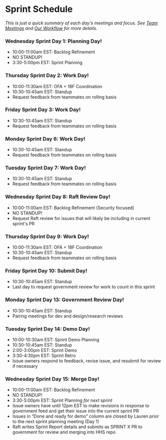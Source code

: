 # Sprint Schedule

_This is just a quick summary of each day's meetings and focus. See [Team Meetings](https://github.com/HHS/TANF-app/blob/SelenaJV-patch-1/docs/team-charter/team-meetings.md) and [Our Workflow](https://github.com/HHS/TANF-app/blob/SelenaJV-patch-1/docs/team-charter/our-workflow.md) for more details._
 
### Wednesday Sprint Day 1: Planning Day!
- 10:00-11:00am EST: Backlog Refinement 
- NO STANDUP!
- 3:30-5:00pm EST: Sprint Planning  

### Thursday Sprint Day 2: Work Day!   
- 10:00-11:30am EST: OFA + 18F Coordination
- 10:30-10:45am EST: Standup
- Request feedback from teammates on rolling basis

### Friday Sprint Day 3: Work Day!   
- 10:30-10:45am EST: Standup
- Request feedback from teammates on rolling basis 

### Monday Sprint Day 6: Work Day!  
- 10:30-10:45am EST: Standup
- Request feedback from teammates on rolling basis 

### Tuesday Sprint Day 7: Work Day!  
- 10:30-10:45am EST: Standup
- Request feedback from teammates on rolling basis 

### Wednesday Sprint Day 8: Raft Review Day!
- 10:00-11:00am EST: Backlog Refinement  (Security focused)
- NO STANDUP!
- Request Raft review for issues that will likely be including in current sprint's PR    

### Thursday Sprint Day 9: Work Day!  
- 10:00-11:30am EST: OFA + 18F Coordination
- 10:30-10:45am EST: Standup
- Request feedback from teammates on rolling basis 

### Friday Sprint Day 10: Submit Day!
- 10:30-10:45am EST: Standup
- Last day to request government review for work to count in this sprint 

### Monday Sprint Day 13: Government Review Day!
- 10:30-10:45am EST: Standup
- Pairing meetings for dev and design/research reviews  
 
### Tuesday Sprint Day 14: Demo Day!
- 10:00-10:30am EST: Sprint Demo Planning  
- 10:30-10:45am EST: Standup
- 2:00-3:00pm EST: Sprint Demo 
- 3:30-4:30pm EST: Sprint Retro  
- Issue owners respond to feedback, revise issue, and resubmit for review if necessary

### Wednesday Sprint Day 15: Merge Day! 
- 10:00-11:00am EST: Backlog Refinement
- NO STANDUP!
- 3:30-5:00pm EST: Sprint Planning _for next sprint_
- Issue owners have until 12pm EST to make revisions in response to government feed and get their issue into the current sprint PR  
- Issues in “Done and ready for demo” column are closed by Lauren prior to the next sprint planning meeting (Day 1) 
- Raft writes Sprint Report details and submits as SPRINT X PR to government for review and merging into HHS repo
